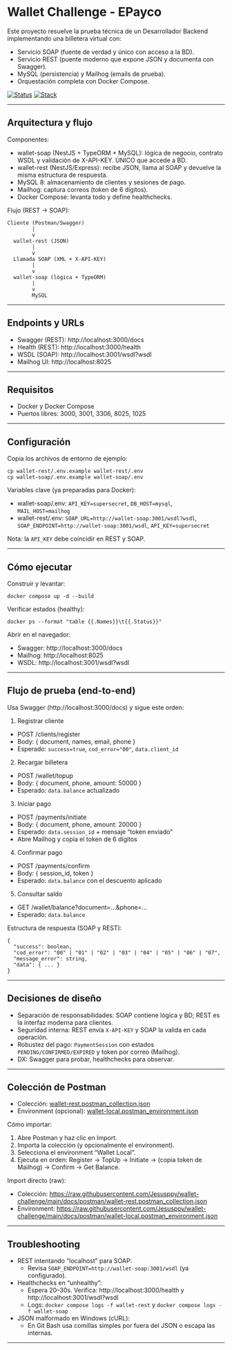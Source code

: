 # Wallet Challenge - EPayco

Este proyecto resuelve la prueba técnica de un Desarrollador Backend implementando una billetera virtual con:
- Servicio SOAP (fuente de verdad y único con acceso a la BD).
- Servicio REST (puente moderno que expone JSON y documenta con Swagger).
- MySQL (persistencia) y Mailhog (emails de prueba).
- Orquestación completa con Docker Compose.

[![Status](https://img.shields.io/badge/status-completed-brightgreen)](./)
[![Stack](https://img.shields.io/badge/stack-NestJS%20%7C%20SOAP%20%7C%20REST%20%7C%20MySQL-blue)](./)

---

## Arquitectura y flujo

Componentes:
- wallet-soap (NestJS + TypeORM + MySQL): lógica de negocio, contrato WSDL y validación de X-API-KEY. ÚNICO que accede a BD.
- wallet-rest (NestJS/Express): recibe JSON, llama al SOAP y devuelve la misma estructura de respuesta.
- MySQL 8: almacenamiento de clientes y sesiones de pago.
- Mailhog: captura correos (token de 6 dígitos).
- Docker Compose: levanta todo y define healthchecks.

Flujo (REST → SOAP):

```
Cliente (Postman/Swagger)
        |
        v
  wallet-rest (JSON)
        |
        v
  Llamada SOAP (XML + X-API-KEY)
        |
        v
  wallet-soap (lógica + TypeORM)
        |
        v
        MySQL
```

---

## Endpoints y URLs

- Swagger (REST): http://localhost:3000/docs
- Health (REST): http://localhost:3000/health
- WSDL (SOAP): http://localhost:3001/wsdl?wsdl
- Mailhog UI: http://localhost:8025

---

## Requisitos

- Docker y Docker Compose
- Puertos libres: 3000, 3001, 3306, 8025, 1025

---

## Configuración

Copia los archivos de entorno de ejemplo:

```
cp wallet-rest/.env.example wallet-rest/.env
cp wallet-soap/.env.example wallet-soap/.env
```

Variables clave (ya preparadas para Docker):
- wallet-soap/.env: `API_KEY=supersecret`, `DB_HOST=mysql`, `MAIL_HOST=mailhog`
- wallet-rest/.env: `SOAP_URL=http://wallet-soap:3001/wsdl?wsdl`, `SOAP_ENDPOINT=http://wallet-soap:3001/wsdl`, `API_KEY=supersecret`

Nota: la `API_KEY` debe coincidir en REST y SOAP.

---

## Cómo ejecutar

Construir y levantar:
```
docker compose up -d --build
```

Verificar estados (healthy):
```
docker ps --format "table {{.Names}}\t{{.Status}}"
```

Abrir en el navegador:
- Swagger: http://localhost:3000/docs
- Mailhog: http://localhost:8025
- WSDL: http://localhost:3001/wsdl?wsdl

---

## Flujo de prueba (end-to-end)

Usa Swagger (http://localhost:3000/docs) y sigue este orden:

1) Registrar cliente
- POST /clients/register
- Body: { document, names, email, phone }
- Esperado: `success=true`, `cod_error="00"`, `data.client_id`

2) Recargar billetera
- POST /wallet/topup
- Body: { document, phone, amount: 50000 }
- Esperado: `data.balance` actualizado

3) Iniciar pago
- POST /payments/initiate
- Body: { document, phone, amount: 20000 }
- Esperado: `data.session_id` + mensaje “token enviado”
- Abre Mailhog y copia el token de 6 dígitos

4) Confirmar pago
- POST /payments/confirm
- Body: { session_id, token }
- Esperado: `data.balance` con el descuento aplicado

5) Consultar saldo
- GET /wallet/balance?document=...&phone=...
- Esperado: `data.balance`

Estructura de respuesta (SOAP y REST):
```
{
  "success": boolean,
  "cod_error": "00" | "01" | "02" | "03" | "04" | "05" | "06" | "07",
  "message_error": string,
  "data": { ... }
}
```

---

## Decisiones de diseño

- Separación de responsabilidades: SOAP contiene lógica y BD; REST es la interfaz moderna para clientes.
- Seguridad interna: REST envía `X-API-KEY` y SOAP la valida en cada operación.
- Robustez del pago: `PaymentSession` con estados `PENDING/CONFIRMED/EXPIRED` y token por correo (Mailhog).
- DX: Swagger para probar, healthchecks para observar.

---

## Colección de Postman

- Colección: [wallet-rest.postman_collection.json](./docs/postman/wallet-rest.postman_collection.json)
- Environment (opcional): [wallet-local.postman_environment.json](./docs/postman/wallet-local.postman_environment.json)

Cómo importar:
1) Abre Postman y haz clic en Import.
2) Importa la colección (y opcionalmente el environment).
3) Selecciona el environment “Wallet Local”.
4) Ejecuta en orden: Register → TopUp → Initiate → (copia token de Mailhog) → Confirm → Get Balance.

Import directo (raw):
- Colección: https://raw.githubusercontent.com/Jesusppy/wallet-challenge/main/docs/postman/wallet-rest.postman_collection.json
- Environment: https://raw.githubusercontent.com/Jesusppy/wallet-challenge/main/docs/postman/wallet-local.postman_environment.json

---

## Troubleshooting

- REST intentando “localhost” para SOAP:
  - Revisa `SOAP_ENDPOINT=http://wallet-soap:3001/wsdl` (ya configurado).
- Healthchecks en “unhealthy”:
  - Espera 20–30s. Verifica: http://localhost:3000/health y http://localhost:3001/wsdl?wsdl
  - Logs: `docker compose logs -f wallet-rest` y `docker compose logs -f wallet-soap`
- JSON malformado en Windows (cURL):
  - En Git Bash usa comillas simples por fuera del JSON o escapa las internas.

---
